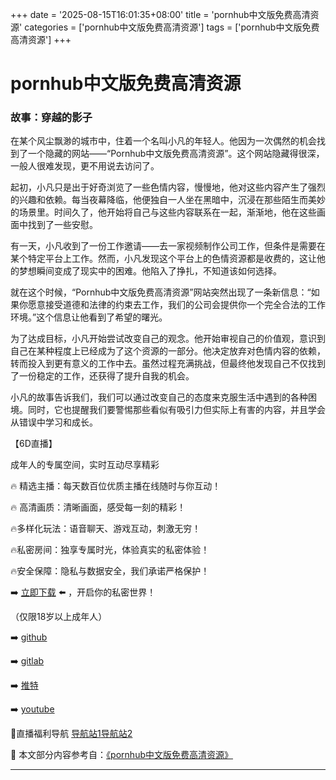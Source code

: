 +++
date = '2025-08-15T16:01:35+08:00'
title = 'pornhub中文版免费高清资源'
categories = ['pornhub中文版免费高清资源']
tags = ['pornhub中文版免费高清资源']
+++

# pornhub中文版免费高清资源

### 故事：穿越的影子

在某个风尘飘渺的城市中，住着一个名叫小凡的年轻人。他因为一次偶然的机会找到了一个隐藏的网站——“Pornhub中文版免费高清资源”。这个网站隐藏得很深，一般人很难发现，更不用说去访问了。

起初，小凡只是出于好奇浏览了一些色情内容，慢慢地，他对这些内容产生了强烈的兴趣和依赖。每当夜幕降临，他便独自一人坐在黑暗中，沉浸在那些陌生而美妙的场景里。时间久了，他开始将自己与这些内容联系在一起，渐渐地，他在这些画面中找到了一些安慰。

有一天，小凡收到了一份工作邀请——去一家视频制作公司工作，但条件是需要在某个特定平台上工作。然而，小凡发现这个平台上的色情资源都是收费的，这让他的梦想瞬间变成了现实中的困难。他陷入了挣扎，不知道该如何选择。

就在这个时候，“Pornhub中文版免费高清资源”网站突然出现了一条新信息：“如果你愿意接受道德和法律的约束去工作，我们的公司会提供你一个完全合法的工作环境。”这个信息让他看到了希望的曙光。

为了达成目标，小凡开始尝试改变自己的观念。他开始审视自己的价值观，意识到自己在某种程度上已经成为了这个资源的一部分。他决定放弃对色情内容的依赖，转而投入到更有意义的工作中去。虽然过程充满挑战，但最终他发现自己不仅找到了一份稳定的工作，还获得了提升自我的机会。

小凡的故事告诉我们，我们可以通过改变自己的态度来克服生活中遇到的各种困境。同时，它也提醒我们要警惕那些看似有吸引力但实际上有害的内容，并且学会从错误中学习和成长。

【6D直播】

 成年人的专属空间，实时互动尽享精彩

🔥 精选主播：每天数百位优质主播在线随时与你互动！

🔥 高清画质：清晰画面，感受每一刻的精彩！

🔥多样化玩法：语音聊天、游戏互动，刺激无穷！

🔥私密房间：独享专属时光，体验真实的私密体验！

🔥安全保障：隐私与数据安全，我们承诺严格保护！

➡️ [立即下载](https://down123.s3.ap-east-1.amazonaws.com/down/down.html?channelCode=blog) ⬅️ ，开启你的私密世界！

 （仅限18岁以上成年人）

➡️ [github](https://aldult-live.github.io/)

➡️ [gitlab](https://seo-09598d.gitlab.io/)

➡️ [推特](https://x.com/wegame33)

➡️ [youtube](https://www.youtube.com/@6Dlive)

🔞直播福利导航   [导航站1](https://webstack-86085a.gitlab.io/)[导航站2](https://onlygit123-2.github.io/)

📘 本文部分内容参考自：[《pornhub中文版免费高清资源》](https://webstack-hugo-3.pages.dev/)

---
